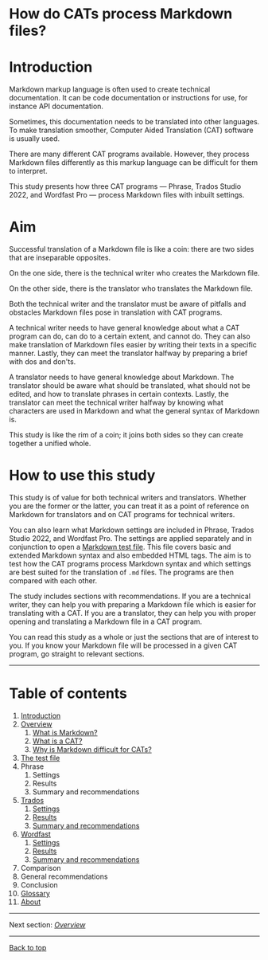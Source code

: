 How do CATs process Markdown files? <!--Lepiej może: How CATs process Markdown files - JK-->
===

# Introduction

Markdown markup language is often used to create technical documentation. It can be code documentation or instructions for use, for instance API documentation.

Sometimes, this documentation needs to be translated into other languages. To make translation smoother, Computer Aided Translation (CAT) software is usually used.

There are many different CAT programs available. However, they process Markdown files differently as this markup language can be difficult for them to interpret.

This study presents how three CAT programs — Phrase, Trados Studio 2022, and Wordfast Pro — process Markdown files with inbuilt settings.

# Aim <!--To jest fragment pasujący bardziej do opisu, o celu jest w akapicie poniżej. Może połączyć go z Introduction, skondensować, są to ciekawe informacje i fajnie jest to napisane, tylko też nie wiem, czy znalazłyby się w instrukcji, ale jakby je napisać w taki sposób, żeby uzasadniały, po co ta instrukcja powstała, to jak najbardziej - JK-->

Successful translation of a Markdown file is like a coin: there are two sides that are inseparable opposites.

On the one side, there is the technical writer who creates the Markdown file. <!--Do ustalenia kwestia "the" i "a" przy tłumaczu i TEW - chodzi o kolejność: najpierw "a", potem "the", chyba, że chodzi o coś innego, a są kilka razy wymienieni - JK -->

On the other side, there is the translator who translates the Markdown file.

Both the technical writer and the translator must be aware of pitfalls and obstacles Markdown files pose in translation with CAT programs.

A technical writer needs to have general knowledge about what a CAT program can do, can do to a certain extent, and cannot do. They can also make translation of Markdown files easier by writing their texts in a specific manner. Lastly, they can meet the translator halfway by preparing a brief with dos and don'ts.

A translator needs to have general knowledge about Markdown. The translator should be aware what should be translated, what should not be edited, and how to translate phrases in certain contexts. Lastly, the translator can meet the technical writer halfway by knowing what characters are used in Markdown and what the general syntax of Markdown is.

This study is like the rim of a coin; it joins both sides so they can create together a unified whole.

# How to use this study <!--Poniżej jest mowa o celu instrukcji, co bardziej by pasowało do akapitu powyżej - Cel. Może to przeformułować razem z powyższymi akapitami? - JK-->

This study is of value for both technical writers and translators. Whether you are the former or the latter, you can treat it as a point of reference on Markdown for translators and on CAT programs for technical writers.

You can also learn what Markdown settings are included in Phrase, Trados Studio 2022, and Wordfast Pro. The settings are applied separately and in conjunction to open a [Markdown test file](ref-test-file.md). This file covers basic and extended Markdown syntax and also embedded HTML tags. The aim is to test how the CAT programs process Markdown syntax and which settings are best suited for the translation of `.md` files. The programs are then compared with each other.

The study includes sections with recommendations. If you are a technical writer, they can help you with preparing a Markdown file which is easier for translating with a CAT. If you are a translator, they can help you with proper opening and translating a Markdown file in a CAT program.

You can read this study as a whole or just the sections that are of interest to you. If you know your Markdown file will be processed in a given CAT program, go straight to relevant sections.

---
# Table of contents

1. [Introduction](index.md)
2. [Overview](ref-overview.md)
	1. [What is Markdown?](ref-markdown.md)
	2. [What is a CAT?](ref-cat.md)
	3. [Why is Markdown difficult for CATs?](ref-why-md-difficult.md)
3. [The test file](ref-test-file.md)
4. Phrase
	1. Settings
	2. Results
	3. Summary and recommendations
5. [Trados](trados-00-overview.md)
	1. [Settings](trados-01-settings.md)
	2. [Results](trados-02-results.md)
	3. [Summary and recommendations](trados-03-summary-and-recommendations.md)
6. [Wordfast](wordfast-00-overview.md)
	1. [Settings](wordfast-01-settings.md)
	2. [Results](wordfast-02-results.md)
	3. [Summary and recommendations](wordfast-03-summary-and-recommendations.md)
7. Comparison
8. General recommendations
9. Conclusion
10. [Glossary](glossary.md)
11. [About](about.md)

---

Next section: *[Overview](ref-overview.md)*

---

[Back to top](#introduction)
